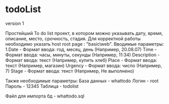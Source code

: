 # todoList
version 1

Простейший To do list проект, в котором можно указывать дату, время, описание, место, срочность, стадия. Для корректной работы необходимо указать host root page : "basic\web".
Вводимые параметры:
1.Date - Формат ввода: год, месяц, день (Например, 20.08.07)
Time - Формат ввода: часы, минуты, секунды (Например, 11:34)
Description - Формат ввода: текст (Например, купить хлеб)
Place - Формат ввода: текст (Например, магазин)
Urgency - Формат ввода: число (Например, 7)
Stage - Формат ввода: текст (Например, Не выполнено)

Также необходимые параметры:
База данных - whattodo
Логин - root
Пароль - 12345
Таблица - todolist

Файл для импорта бд - whattodo.sql
